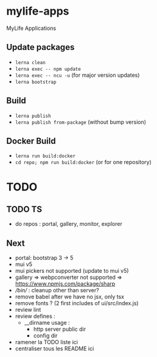 # mylife-apps
MyLife Applications

## Update packages
 - `lerna clean`
 - `lerna exec -- npm update`
 - `lerna exec -- ncu -u` (for major version updates)
 - `lerna bootstrap`

## Build
 - `lerna publish`
 - `lerna publish from-package` (without bump version)

## Docker Build
 - `lerna run build:docker`
 - `cd repo; npm run build:docker` (or for one repository)

# TODO

## TODO TS

- do repos : portal, gallery, monitor, explorer


## Next

- portal: bootstrap 3 -> 5
- mui v5
- mui pickers not supported (update to mui v5)
- gallery => webpconverter not supported => https://www.npmjs.com/package/sharp
- */bin/* : cleanup other than server?
- remove babel after we have no jsx, only tsx
- remove fonts ? (2 first includes of ui/src/index.js)
- review lint
- review defines :
  - __dirname usage :
    - http server public dir
    - config dir
- ramener la TODO liste ici
- centraliser tous les README ici